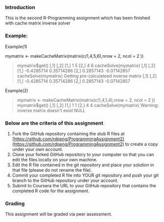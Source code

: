 ### Introduction

This is the second R-Programming assignment which has been finished with cache matrix inverse solver 

### Example: 

Example(1)

mymatrix <- makeCacheMatrix(matrix(c(1,4,5,6),nrow = 2, ncol = 2 ))
> mymatrix$get()
     [,1] [,2]
[1,]    1    5
[2,]    4    6
> cacheSolve(mymatrix)
           [,1]        [,2]
[1,] -0.4285714  0.35714286
[2,]  0.2857143 -0.07142857
> cacheSolve(mymatrix)
Getting pre-calculateed inverse matrix
           [,1]        [,2]
[1,] -0.4285714  0.35714286
[2,]  0.2857143 -0.07142857

Example(2)

> mymatrix <- makeCacheMatrix(matrix(c(1,4,1,4),nrow = 2, ncol = 2 ))
> mymatrix$get()
     [,1] [,2]
[1,]    1    1
[2,]    4    4
> cacheSolve(mymatrix)
Warning: inverse matrix doesn't exist
NULL


### Below are the criteria of this assignment

1.  Fork the GitHub repository containing the stub R files at
    [https://github.com/rdpeng/ProgrammingAssignment2](https://github.com/rdpeng/ProgrammingAssignment2)
    to create a copy under your own account.
2.  Clone your forked GitHub repository to your computer so that you can
    edit the files locally on your own machine.
3.  Edit the R file contained in the git repository and place your
    solution in that file (please do not rename the file).
4.  Commit your completed R file into YOUR git repository and push your
    git branch to the GitHub repository under your account.
5.  Submit to Coursera the URL to your GitHub repository that contains
    the completed R code for the assignment.

### Grading

This assignment will be graded via peer assessment.
